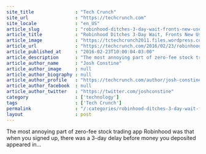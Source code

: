```yaml
---
site_title               : "Tech Crunch"
site_url                 : "https://techcrunch.com"
site_locale              : "en_US"
article_slug             : "robinhood-ditches-3-day-wait-fronts-new-users-s1000-to-buy-stocks"
article_title            : "Robinhood Ditches 3-Day Wait, Fronts New Users $1000 To Buy Stocks"
article_image            : "https://tctechcrunch2011.files.wordpress.com/2016/02/robinhood-instant.png?w=764&h=400&crop=1"
article_url              : "https://techcrunch.com/2016/02/23/robinhood-instant-gratification/"
article_published_at     : "2016-02-23T10:00:04-03:00"
article_description      : "The most annoying part of zero-fee stock trading app Robinhood was that when you signed up, there was a 3-day delay before money you deposited appeared in..."
article_author_name      : "Josh Constine"
article_author_image     : null
article_author_biography : null
article_author_profile   : "https://techcrunch.com/author/josh-constine/"
article_author_facebook  : null
article_author_twitter   : "https://twitter.com/joshconstine"
category                 : ['technology']
tags                     : ['Tech Crunch']
permalink                : "/:categories/robinhood-ditches-3-day-wait-fronts-new-users-s1000-to-buy-stocks/"
layout                   : post
---
```


The most annoying part of zero-fee stock trading app Robinhood was that when you signed up, there was a 3-day delay before money you deposited appeared in...
